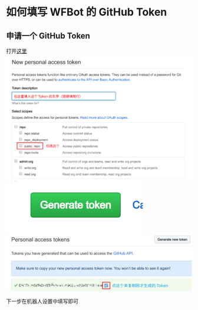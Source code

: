 # 如何填写 WFBot 的 GitHub Token

## 申请一个 GitHub Token

打开[这里](https://github.com/settings/tokens/new)
![](images/token1.png)
![](images/token2.png)
![](images/token3.png)

下一步在机器人设置中填写即可
